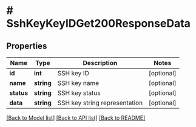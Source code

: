 # # SshKeyKeyIDGet200ResponseData

## Properties

Name | Type | Description | Notes
------------ | ------------- | ------------- | -------------
**id** | **int** | SSH key ID | [optional]
**name** | **string** | SSH key name | [optional]
**status** | **string** | SSH key status | [optional]
**data** | **string** | SSH key string representation | [optional]

[[Back to Model list]](../../README.md#models) [[Back to API list]](../../README.md#endpoints) [[Back to README]](../../README.md)

